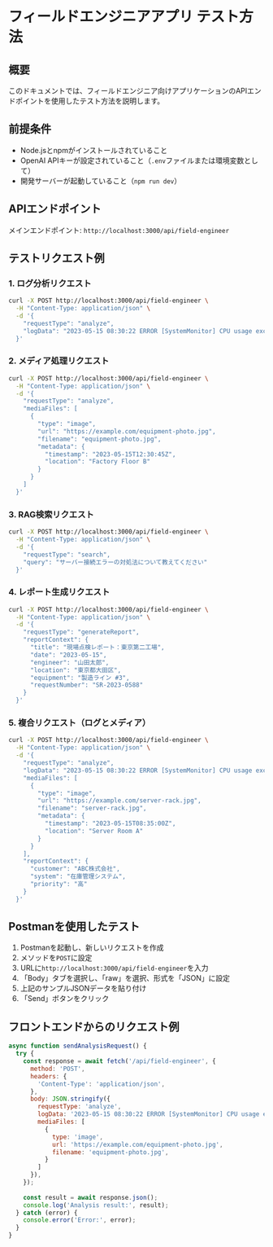 # フィールドエンジニアアプリ テスト方法

## 概要

このドキュメントでは、フィールドエンジニア向けアプリケーションのAPIエンドポイントを使用したテスト方法を説明します。

## 前提条件

- Node.jsとnpmがインストールされていること
- OpenAI APIキーが設定されていること（`.env`ファイルまたは環境変数として）
- 開発サーバーが起動していること（`npm run dev`）

## APIエンドポイント

メインエンドポイント: `http://localhost:3000/api/field-engineer`

## テストリクエスト例

### 1. ログ分析リクエスト

```bash
curl -X POST http://localhost:3000/api/field-engineer \
  -H "Content-Type: application/json" \
  -d '{
    "requestType": "analyze",
    "logData": "2023-05-15 08:30:22 ERROR [SystemMonitor] CPU usage exceeded threshold: 95%\n2023-05-15 08:30:25 WARNING [MemoryManager] Available memory: 512MB\n2023-05-15 08:31:05 ERROR [NetworkController] Connection timeout to server db-01\n2023-05-15 08:32:10 INFO [SystemMonitor] Service restarted\n2023-05-15 08:35:00 INFO [NetworkController] Connection established to server db-01"
  }'
```

### 2. メディア処理リクエスト

```bash
curl -X POST http://localhost:3000/api/field-engineer \
  -H "Content-Type: application/json" \
  -d '{
    "requestType": "analyze",
    "mediaFiles": [
      {
        "type": "image",
        "url": "https://example.com/equipment-photo.jpg",
        "filename": "equipment-photo.jpg",
        "metadata": {
          "timestamp": "2023-05-15T12:30:45Z",
          "location": "Factory Floor B"
        }
      }
    ]
  }'
```

### 3. RAG検索リクエスト

```bash
curl -X POST http://localhost:3000/api/field-engineer \
  -H "Content-Type: application/json" \
  -d '{
    "requestType": "search",
    "query": "サーバー接続エラーの対処法について教えてください"
  }'
```

### 4. レポート生成リクエスト

```bash
curl -X POST http://localhost:3000/api/field-engineer \
  -H "Content-Type: application/json" \
  -d '{
    "requestType": "generateReport",
    "reportContext": {
      "title": "現場点検レポート：東京第二工場",
      "date": "2023-05-15",
      "engineer": "山田太郎",
      "location": "東京都大田区",
      "equipment": "製造ライン #3",
      "requestNumber": "SR-2023-0588"
    }
  }'
```

### 5. 複合リクエスト（ログとメディア）

```bash
curl -X POST http://localhost:3000/api/field-engineer \
  -H "Content-Type: application/json" \
  -d '{
    "requestType": "analyze",
    "logData": "2023-05-15 08:30:22 ERROR [SystemMonitor] CPU usage exceeded threshold: 95%\n2023-05-15 08:30:25 WARNING [MemoryManager] Available memory: 512MB\n2023-05-15 08:31:05 ERROR [NetworkController] Connection timeout to server db-01",
    "mediaFiles": [
      {
        "type": "image",
        "url": "https://example.com/server-rack.jpg",
        "filename": "server-rack.jpg",
        "metadata": {
          "timestamp": "2023-05-15T08:35:00Z",
          "location": "Server Room A"
        }
      }
    ],
    "reportContext": {
      "customer": "ABC株式会社",
      "system": "在庫管理システム",
      "priority": "高"
    }
  }'
```

## Postmanを使用したテスト

1. Postmanを起動し、新しいリクエストを作成
2. メソッドを`POST`に設定
3. URLに`http://localhost:3000/api/field-engineer`を入力
4. 「Body」タブを選択し、「raw」を選択、形式を「JSON」に設定
5. 上記のサンプルJSONデータを貼り付け
6. 「Send」ボタンをクリック

## フロントエンドからのリクエスト例

```javascript
async function sendAnalysisRequest() {
  try {
    const response = await fetch('/api/field-engineer', {
      method: 'POST',
      headers: {
        'Content-Type': 'application/json',
      },
      body: JSON.stringify({
        requestType: 'analyze',
        logData: '2023-05-15 08:30:22 ERROR [SystemMonitor] CPU usage exceeded threshold: 95%',
        mediaFiles: [
          {
            type: 'image',
            url: 'https://example.com/equipment-photo.jpg',
            filename: 'equipment-photo.jpg',
          }
        ]
      }),
    });
    
    const result = await response.json();
    console.log('Analysis result:', result);
  } catch (error) {
    console.error('Error:', error);
  }
}
``` 